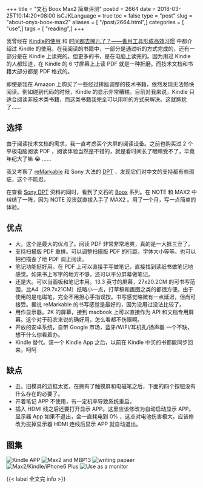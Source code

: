 +++
title = "文石 Boox Max2 简单评测"
postid = 2664
date = 2018-03-25T10:14:20+08:00
isCJKLanguage = true
toc = false
type = "post"
slug = "about-onyx-boox-max2"
aliases = [ "/post/2664.html",]
categories = [ "use",]
tags = [ "reading",]
+++


我曾经在 [Kindle的使用][2264] 和 [时间都去哪儿了？——善用工具形成高效习惯][2479] 中都介绍过 Kindle 的使用。在我阅读的书籍中，一部分是通过听的方式完成的，还有一部分是在 Kindle 上读完的。但更多的书，是在电脑上读完的。因为用过 Kindle 的人都知道，在 Kindle 的 6 寸屏幕上上读 PDF 就是一种折磨。而技术文档和书籍大部分都是 PDF 格式的。

即使是我在 Amazon 上购买了一些经过排版调整的技术书籍，依然发现无法畅快阅读。例如碰到代码的时候，Kindle 的显示非常糟糕。目前对我来说，Kindle 只适合阅读非技术类书籍，而这类书籍我完全可以用听的方式来解决。这就尴尬了……

## 选择

由于阅读技术文档的需求，我一直考虑买个大屏的阅读设备。之前也购买过 2 个平板电脑阅读 PDF ，阅读体验当然是不错的，就是看时间长了眼睛受不了，毕竟年纪大了嘛 😭 ……

<!--more-->

我又考察了 [reMarkable][remarkable] 和 Sony 大法的 [DPT][sonydpt] ，发现它们对中文的支持都有些瑕疵，这个不能忍。

在查看 [Sony DPT][sonydpt] 资料的同时，看到了文石的 [Boox][booxmax2] 系列。在 NOTE 和 MAX2 中纠结了一阵，因为 NOTE 没货就直接入手了 MAX2 。用了一个月，写一点简单的体验。

## 优点

- 大。这个是最大的优点了。阅读 PDF 非常非常地爽，真的是一大抵三丑了。
- 支持扫描版 PDF 重排。可以调整扫描版 PDF 的行距，字体大小等等。也可以把扫描歪了地 PDF 调正阅读。
- 笔记功能挺好用。在 PDF 上可以直接手写做笔记，直接找到读纸书做笔记地感觉。如果书上写字的地方不够，还可以平分屏幕做笔记。
- 还是大。可以当画板和笔记本用。13.3 英寸的屏幕，27x20.2CM 的可书写范围，比A4（29.7x21CM）纸略小一点，打草稿和画图之类的都很方便。由于使用的是电磁笔，完全不用担心手指误按。书写感觉略微有一点延迟，但尚可接受。据说 reMarkable 的书写感觉是最好的，因为没用过没法比较了。
- 用作显示器。2K 的屏幕，接到 macbook 上可以直接作为 API 和文档专用屏幕。这个对于码农来说的确好用，怎么看都不伤眼啊。
- 开放的安卓系统，自带 Google 市场，蓝牙/WIFI/耳机孔/扬声器 一个不缺，想干什么你看着办。
- Kindle 替代。装一个 Kindle App 之后，以前在 Kindle 中买的书都能同步回来。呵呵

## 缺点

- 丑。旧模具的边框太宽，在拥有了触摸屏和电磁笔之后，下面的四个按钮没有什么存在的必要了。
- 开着笔记 APP 不使用，有一定机率导致系统重启。
- 插入 HDMI 线之后还要打开显示 APP。这里应该修改为自动启动显示 APP。显示器 App 如果不退出，会一直耗电到 0% ，这点对电池伤害极大。应该修改为拔掉显示器 HDMI 连线后显示 APP 就自动退出。

## 图集

![Kindle APP](/uploads/2018/03/boox02.jpg)
![Max2 and MBP13](/uploads/2018/03/boox01.jpg)
![writing papaer](/uploads/2018/03/boox03.jpg)
![Max2/Kindle/iPhone6 Plus](/uploads/2018/03/boox04.jpg)
![Use as a monitor](/uploads/2018/03/boox05.jpg)

{{< label 全文完 info >}}

[booxmax2]: http://boox.com/index.php/zh/2017-10-20-03-56-14/boox-max2
[remarkable]: https://remarkable.com/
[sonydpt]: https://www.sony.com/electronics/digital-paper-notepad
[2264]: https://blog.zengrong.net/post/2264.html
[2479]: https://blog.zengrong.net/post/2479.html